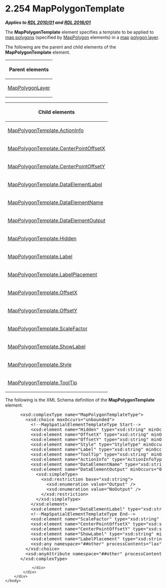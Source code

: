 <html dir="LTR" xmlns:mshelp="http://msdn.microsoft.com/mshelp" xmlns:ddue="http://ddue.schemas.microsoft.com/authoring/2003/5" xmlns:xlink="http://www.w3.org/1999/xlink" xmlns:tool="http://www.microsoft.com/tooltip">
    <head>
        <meta http-equiv="Content-Type" content="text/html; CHARSET=utf-8"></meta>
        <meta name="save" content="history"></meta>
        <title>2.254 MapPolygonTemplate</title>
        <xml>
            <mshelp:toctitle title="2.254 MapPolygonTemplate"></mshelp:toctitle>
            <mshelp:rltitle title="[MS-RDL]: MapPolygonTemplate"></mshelp:rltitle>
            <mshelp:keyword index="A" term="1b048418-d7ff-4c51-b08e-30ab8d5a63c5"></mshelp:keyword>
            <mshelp:attr name="DCSext.ContentType" value="open specification"></mshelp:attr>
            <mshelp:attr name="AssetID" value="1b048418-d7ff-4c51-b08e-30ab8d5a63c5"></mshelp:attr>
            <mshelp:attr name="TopicType" value="kbRef"></mshelp:attr>
            <mshelp:attr name="DCSext.Title" value="[MS-RDL]: MapPolygonTemplate" />
        </xml>
    </head>
    <body>
        <div id="header">
            <h1 class="heading">2.254 MapPolygonTemplate</h1>
        </div>
        <div id="mainSection">
            <div id="mainBody">
                <div id="allHistory" class="saveHistory"></div>
                <div id="sectionSection0" class="section" name="collapseableSection">
                    

<p><b><i>Applies to </i></b><a href="3428e690-a348-4ec7-8a6a-8efb42d2cdee.html"><b><i>RDL 2010/01</i></b></a><b><i>
and </i></b><a href="52ce3983-2bfc-4e72-9359-42aaf5fe4509.html"><b><i>RDL 2016/01</i></b></a></p>

<p>The <b>MapPolygonTemplate</b> element specifies a template
to be applied to <a href="b2482b3f-74ab-4ca8-a9e5-c07955011743.html#gt_f553c04a-6cfa-4612-8395-c4f3af4a50ac">map
polygons</a> (specified by <a href="3ee27e43-26a2-4f27-9a31-d97e374d8633.html">MapPolygon</a>
elements) in a <a href="b2482b3f-74ab-4ca8-a9e5-c07955011743.html#gt_173464f7-c0e8-4181-941a-f7df6725be5a">map</a> <a href="b2482b3f-74ab-4ca8-a9e5-c07955011743.html#gt_c2e17144-2268-49d2-ba7c-493771d529b1">polygon layer</a>.</p>

<p>The following are the parent and child elements of the <b>MapPolygonTemplate</b>
element.</p>

<table>
 <thead>
  <tr>
   <th>
   <p>Parent elements</p>
   </th>
  </tr>
 </thead>
 <tr>
  <td>
  <p><a href="f54fa273-d9b2-4e49-a896-6001bcda016b.html">MapPolygonLayer</a></p>
  </td>
 </tr>
</table>

<p> </p>

<table>
 <thead>
  <tr>
   <th>
   <p>Child elements</p>
   </th>
  </tr>
 </thead>
 <tr>
  <td>
  <p><a href="702e27fd-f972-4ed0-82ac-a154eb61a947.html">MapPolygonTemplate.ActionInfo</a></p>
  </td>
 </tr>
 <tr>
  <td>
  <p><a href="dcd87fab-33e3-4d42-ad87-4dbe6c510b97.html">MapPolygonTemplate.CenterPointOffsetX</a></p>
  </td>
 </tr>
 <tr>
  <td>
  <p><a href="a573e835-33f1-495c-9ac0-a4e43bc85e1e.html">MapPolygonTemplate.CenterPointOffsetY</a></p>
  </td>
 </tr>
 <tr>
  <td>
  <p><a href="43a541b8-3fe9-485b-a736-38272f7faf45.html">MapPolygonTemplate.DataElementLabel</a></p>
  </td>
 </tr>
 <tr>
  <td>
  <p><a href="b87b3bd1-aa5a-48ba-a8d1-97d1dd55dd70.html">MapPolygonTemplate.DataElementName</a></p>
  </td>
 </tr>
 <tr>
  <td>
  <p><a href="e7a9d1b0-53c6-4f7b-b8e0-6078dd57b88f.html">MapPolygonTemplate.DataElementOutput</a></p>
  </td>
 </tr>
 <tr>
  <td>
  <p><a href="724949b0-bea7-44bb-ad38-4125aabf020c.html">MapPolygonTemplate.Hidden</a></p>
  </td>
 </tr>
 <tr>
  <td>
  <p><a href="3792db7d-0832-4c13-b48a-8f3ef7da8b6d.html">MapPolygonTemplate.Label</a></p>
  </td>
 </tr>
 <tr>
  <td>
  <p><a href="45c59570-a867-4903-b8d7-78c8fe8375f5.html">MapPolygonTemplate.LabelPlacement</a></p>
  </td>
 </tr>
 <tr>
  <td>
  <p><a href="9e4e210b-3677-4ef5-8317-92cf49234ec6.html">MapPolygonTemplate.OffsetX</a></p>
  </td>
 </tr>
 <tr>
  <td>
  <p><a href="12e856d5-a88d-450d-ac26-91e35dcd6455.html">MapPolygonTemplate.OffsetY</a></p>
  </td>
 </tr>
 <tr>
  <td>
  <p><a href="a0aabefb-eb6c-47d6-a1f1-dc189db145d8.html">MapPolygonTemplate.ScaleFactor</a></p>
  </td>
 </tr>
 <tr>
  <td>
  <p><a href="70be31f6-8282-4765-9a2f-44e11b007cc6.html">MapPolygonTemplate.ShowLabel</a></p>
  </td>
 </tr>
 <tr>
  <td>
  <p><a href="ecbe4746-adb7-4065-9e79-d0aa5e68f9e0.html">MapPolygonTemplate.Style</a></p>
  </td>
 </tr>
 <tr>
  <td>
  <p><a href="b4134bb2-a33f-43b9-90e9-9ace7ee66e03.html">MapPolygonTemplate.ToolTip</a></p>
  </td>
 </tr>
</table>

<p>The following is the XML Schema definition of the <b>MapPolygonTemplate</b>
element.</p>

<dl>
<dd>
<div><pre> &lt;xsd:complexType name=&quot;MapPolygonTemplateType&quot;&gt;
   &lt;xsd:choice maxOccurs=&quot;unbounded&quot;&gt;
     &lt;!--MapSpatialElementTemplateType Start--&gt;
     &lt;xsd:element name=&quot;Hidden&quot; type=&quot;xsd:string&quot; minOccurs=&quot;0&quot; /&gt;
     &lt;xsd:element name=&quot;OffsetX&quot; type=&quot;xsd:string&quot; minOccurs=&quot;0&quot; /&gt;
     &lt;xsd:element name=&quot;OffsetY&quot; type=&quot;xsd:string&quot; minOccurs=&quot;0&quot; /&gt;
     &lt;xsd:element name=&quot;Style&quot; type=&quot;StyleType&quot; minOccurs=&quot;0&quot; /&gt;
     &lt;xsd:element name=&quot;Label&quot; type=&quot;xsd:string&quot; minOccurs=&quot;0&quot; /&gt;
     &lt;xsd:element name=&quot;ToolTip&quot; type=&quot;xsd:string&quot; minOccurs=&quot;0&quot; /&gt;
     &lt;xsd:element name=&quot;ActionInfo&quot; type=&quot;ActionInfoType&quot; minOccurs=&quot;0&quot; /&gt;
     &lt;xsd:element name=&quot;DataElementName&quot; type=&quot;xsd:string&quot; minOccurs=&quot;0&quot; /&gt;
     &lt;xsd:element name=&quot;DataElementOutput&quot; minOccurs=&quot;0&quot;&gt;
       &lt;xsd:simpleType&gt;
         &lt;xsd:restriction base=&quot;xsd:string&quot;&gt;
           &lt;xsd:enumeration value=&quot;Output&quot; /&gt;
           &lt;xsd:enumeration value=&quot;NoOutput&quot; /&gt;
         &lt;/xsd:restriction&gt;
       &lt;/xsd:simpleType&gt;
     &lt;/xsd:element&gt;
     &lt;xsd:element name=&quot;DataElementLabel&quot; type=&quot;xsd:string&quot; minOccurs=&quot;0&quot; /&gt;
     &lt;!--MapSpatialElementTemplateType End--&gt;
     &lt;xsd:element name=&quot;ScaleFactor&quot; type=&quot;xsd:string&quot; minOccurs=&quot;0&quot; /&gt;
     &lt;xsd:element name=&quot;CenterPointOffsetX&quot; type=&quot;xsd:string&quot; minOccurs=&quot;0&quot; /&gt;
     &lt;xsd:element name=&quot;CenterPointOffsetY&quot; type=&quot;xsd:string&quot; minOccurs=&quot;0&quot; /&gt;
     &lt;xsd:element name=&quot;ShowLabel&quot; type=&quot;xsd:string&quot; minOccurs=&quot;0&quot; /&gt;
     &lt;xsd:element name=&quot;LabelPlacement&quot; type=&quot;xsd:string&quot; minOccurs=&quot;0&quot; /&gt;
     &lt;xsd:any namespace=&quot;##other&quot; processContents=&quot;lax&quot; /&gt;
   &lt;/xsd:choice&gt;
   &lt;xsd:anyAttribute namespace=&quot;##other&quot; processContents=&quot;lax&quot; /&gt;
 &lt;/xsd:complexType&gt;
</pre></div>
</dd></dl>


                </div>
            </div>
        </div>
    </body>
</html>